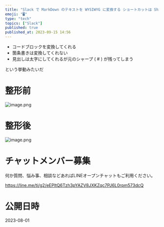 ```yaml
---
title: "Slack で MarkDown のテキストを WYSIWYG に変換する ショートカットは Shift + Command + F (Ma"
emoji: "🖥"
type: "tech"
topics: ["Slack"]
published: true
published_at: 2023-09-15 14:56
---
```


- コードブロックを変換してくれる
- 箇条書きは変換してくれない
- 見出しは太字にしてくれるが元のシャープ ( # ) が残ってしまう

という挙動みたいだ

# 整形前

![image.png](https://qiita-image-store.s3.ap-northeast-1.amazonaws.com/0/89618/649bd128-e5b9-827a-1349-4da08c4e583d.png)

# 整形後

![image.png](https://qiita-image-store.s3.ap-northeast-1.amazonaws.com/0/89618/cd8ed926-2e86-81c1-ec4b-f70db2e631fc.png)


# チャットメンバー募集


何か質問、悩み事、相談などあればLINEオープンチャットもご利用ください。

https://line.me/ti/g2/eEPltQ6Tzh3pYAZV8JXKZqc7PJ6L0rpm573dcQ



# 公開日時

2023-08-01
